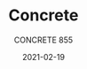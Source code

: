 ---
designer: "Pio E Tito Toso"
description: "Concrete%20is%20characterized%20by%20a%20base%20that%2C%20even%20optically%2C%20suggests%20a%20sense%20of%20stability.%20Table%20with%20concrete%20base%20and%20steel%20column.%20Available%20combined%20with%20tops%20of%20different%20sizes%20and%20finishes."
image_primary: "img/Concrete_855_01_zoom.jpg"
image_secondary: "img/Concrete_855_02_zoom.jpg"
manufacturer: "Pedrali"
href: "https://www.pedrali.it/en/products/catalog/Table-CONCRETE-855/"
subtitle: "CONCRETE 855"
tags: 
  - "Pedrali"
  - "Central Base Tables"
title: "Concrete"
category: "Central Base Tables"
slug: "/manufacturers/pedrali/central-base-tables/pio-e-tito-toso-concrete"
date: "2021-02-19"
---